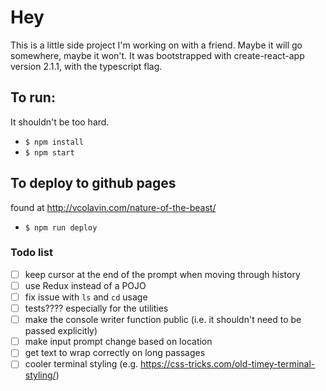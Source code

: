 # Hey

This is a little side project I'm working on with a friend. Maybe it will go somewhere, maybe it won't. It was bootstrapped with create-react-app version 2.1.1, with the typescript flag.

## To run:

It shouldn't be too hard.

-   `$ npm install`
-   `$ npm start`

## To deploy to github pages

found at http://vcolavin.com/nature-of-the-beast/

-   `$ npm run deploy`

### Todo list

-   [ ] keep cursor at the end of the prompt when moving through history
-   [ ] use Redux instead of a POJO
-   [ ] fix issue with `ls` and `cd` usage
-   [ ] tests???? especially for the utilities
-   [ ] make the console writer function public (i.e. it shouldn't need to be passed explicitly)
-   [ ] make input prompt change based on location
-   [ ] get text to wrap correctly on long passages
-   [ ] cooler terminal styling (e.g. https://css-tricks.com/old-timey-terminal-styling/)
